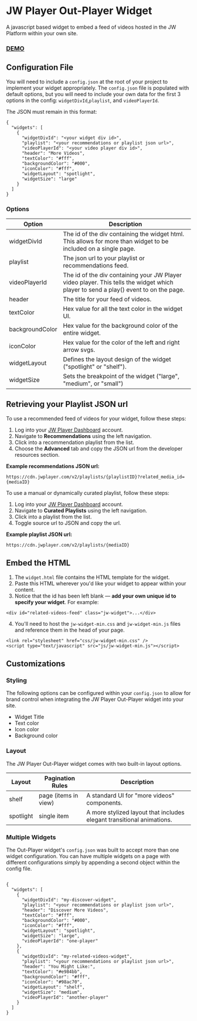 # JW Player Out-Player Widget
A javascript based widget to embed a feed of videos hosted in the JW Platform within your own site.

### [DEMO](http://developer.jwplayer.com)

## Configuration File
You will need to include a `config.json` at the root of your project to implement your widget appropriately. The `config.json` file is populated with default options, but you will need to include your own data for the first 3 options in the config: `widgetDivId`,`playlist`, and `videoPlayerId`. 

The JSON must remain in this format:
```
{
  "widgets": [
    {
      "widgetDivId": "<your widget div id>",
      "playlist": "<your recommendations or playlist json url>",
      "videoPlayerId": "<your video player div id>",
      "header": "More Videos",
      "textColor": "#fff",
      "backgroundColor": "#000",
      "iconColor": "#fff",
      "widgetLayout": "spotlight",
      "widgetSize": "large"
    }
  ]
}
```
### Options
Option | Description
------------ | -------------
widgetDivId | The id of the div containing the widget html. This allows for more than widget to be included on a single page.
playlist | The json url to your playlist or recommendations feed.
videoPlayerId | The id of the div containing your JW Player video player. This tells the widget which player to send a play() event to on the page.
header | The title for your feed of videos.
textColor | Hex value for all the text color in the widget UI.
backgroundColor | Hex value for the background color of the entire widget.
iconColor | Hex value for the color of the left and right arrow svgs.
widgetLayout | Defines the layout design of the widget ("spotlight" or "shelf").
widgetSize | Sets the breakpoint of the widget ("large", "medium", or "small")

## Retrieving your Playlist JSON url
To use a recommended feed of videos for your widget, follow these steps:

1. Log into your [JW Player Dashboard](https://dashboard.jwplayer.com) account.
2. Navigate to **Recommendations** using the left navigation.
3. Click into a recommendation playlist from the list.
4. Choose the **Advanced** tab and copy the JSON url from the developer resources section.

**Example recommendations JSON url:**
```
https://cdn.jwplayer.com/v2/playlists/{playlistID}?related_media_id={mediaID}
```

To use a manual or dynamically curated playlist, follow these steps:

1. Log into your [JW Player Dashboard](https://dashboard.jwplayer.com) account.
2. Navigate to **Curated Playlists** using the left navigation.
3. Click into a playlist from the list.
4. Toggle source url to JSON and copy the url.

**Example playlist JSON url:**
```
https://cdn.jwplayer.com/v2/playlists/{mediaID}
```


## Embed the HTML
1. The `widget.html` file contains the HTML template for the widget.
2. Paste this HTML wherever you'd like your widget to appear within your content.
3. Notice that the id has been left blank — **add your own unique id to specify your widget**.
For example:
```
<div id="related-videos-feed" class="jw-widget">...</div>
```
4. You'll need to host the `jw-widget-min.css` and `jw-widget-min.js` files and reference them in the head of your page.
```
<link rel="stylesheet" href="css/jw-widget-min.css" />
<script type="text/javascript" src="js/jw-widget-min.js"></script>
```


## Customizations

### Styling
The following options can be configured within your `config.json` to allow for brand control when integrating the JW Player Out-Player widget into your site.

* Widget Title
* Text color
* Icon color
* Background color

### Layout
The JW Player Out-Player widget comes with two built-in layout options.

Layout | Pagination Rules | Description 
------------ | -------------| -------------
shelf | page (items in view) | A standard UI for "more videos" components. 
spotlight | single item | A more stylized layout that includes elegant transitional animations.

### Multiple Widgets
The Out-Player widget's `config.json` was built to accept more than one widget configuration. You can have multiple widgets on a page with different configurations simply by appending a second object within the config file.

```

{
  "widgets": [
    {
      "widgetDivId": "my-discover-widget",
      "playlist": "<your recommendations or playlist json url>",
      "header": "Discover More Videos",
      "textColor": "#fff",
      "backgroundColor": "#000",
      "iconColor": "#fff",
      "widgetLayout": "spotlight",
      "widgetSize": "large",
      "videoPlayerId": "one-player"
    },
    {
      "widgetDivId": "my-related-videos-widget",
      "playlist": "<your recommendations or playlist json url>",
      "header": "You Might Like:",
      "textColor": "#e984bb",
      "backgroundColor": "#fff",
      "iconColor": "#98ac70",
      "widgetLayout": "shelf",
      "widgetSize": "medium",
      "videoPlayerId": "another-player"
    }
  ]
}
```
